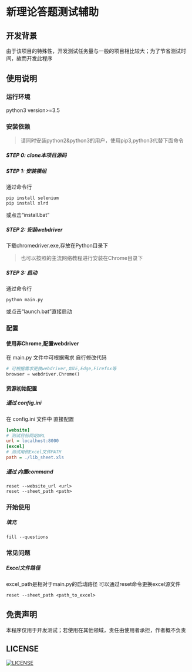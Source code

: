 # 新理论答题测试辅助
## 开发背景

由于该项目的特殊性，开发测试任务量与一般的项目相比较大；为了节省测试时间，故而开发此程序

## 使用说明

### 运行环境

python3 version>=3.5 

### 安装依赖

> 请同时安装python2&python3的用户，使用pip3,python3代替下面命令

##### STEP 0: clone本项目源码

##### STEP 1: 安装模组

通过命令行
```shell
pip install selenium
pip install xlrd
```
或点击“install.bat”

##### STEP 2: 安装webdriver

下载chromedriver.exe,存放在Python目录下
> 也可以按照的主流网络教程进行安装在Chrome目录下

##### STEP 3: 启动

通过命令行
```shell
python main.py
```
或点击“launch.bat”直接启动

### 配置
#### 使用非Chrome,配置webdriver
在 main.py 文件中可根据需求 自行修改代码
```python
# 可根据需求更换webdriver,如IE,Edge,Firefox等
browser = webdriver.Chrome()
```
#### 资源初始配置
##### 通过 config.ini
在 config.ini 文件中 直接配置
```ini
[website]
# 测试目标网站URL
url = localhost:8000
[excel]
# 测试用例Excel文件PATH
path = ./lib_sheet.xls
```
##### 通过 内置command
```shell
reset --website_url <url>
reset --sheet_path <path>
```

### 开始使用

##### 填充

```shell
fill --questions
```

### 常见问题

##### Excel文件路径

excel_path是相对于main.py的启动路径
可以通过reset命令更换excel源文件

```shell
reset --sheet_path <path_to_excel>
```

## 免责声明

本程序仅用于开发测试；若使用在其他领域，责任由使用者承担，作者概不负责

## LICENSE

[![LICENSE](https://img.shields.io/badge/license-Anti%20996-blue.svg)](https://github.com/996icu/996.ICU/blob/master/LICENSE)

